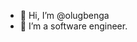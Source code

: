 - 👋 Hi, I’m @olugbenga
- 👀 I’m a software engineer. 

<!---
verified00/verified00 is a ✨ special ✨ repository because its `README.md` (this file) appears on your GitHub profile.
You can click the Preview link to take a look at your changes.
--->
